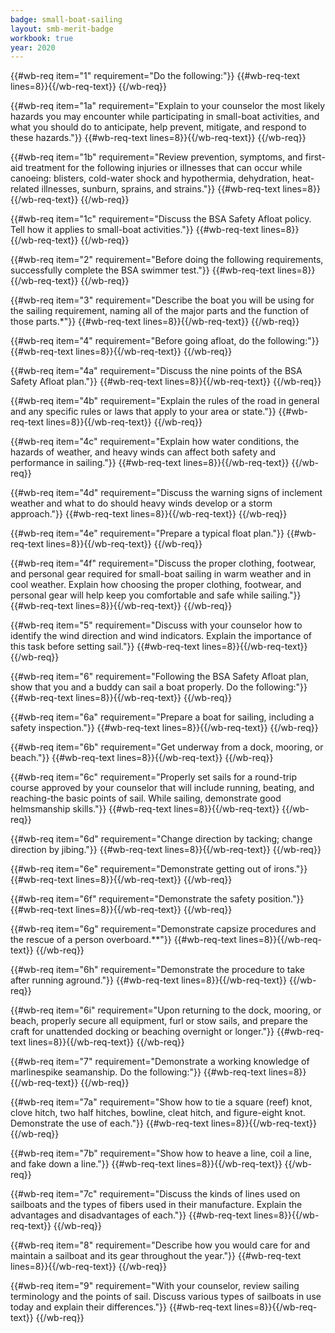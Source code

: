 ```yaml
---
badge: small-boat-sailing
layout: smb-merit-badge
workbook: true
year: 2020
---
```



{{#wb-req item="1" requirement="Do the following:"}}
{{#wb-req-text lines=8}}{{/wb-req-text}}
{{/wb-req}}

{{#wb-req item="1a" requirement="Explain to your counselor the most likely hazards you may encounter while participating in small-boat activities, and what you should do to anticipate, help prevent, mitigate, and respond to these hazards."}}
{{#wb-req-text lines=8}}{{/wb-req-text}}
{{/wb-req}}

{{#wb-req item="1b" requirement="Review prevention, symptoms, and first-aid treatment for the following injuries or illnesses that can occur while canoeing: blisters, cold-water shock and hypothermia, dehydration, heat-related illnesses, sunburn, sprains, and strains."}}
{{#wb-req-text lines=8}}{{/wb-req-text}}
{{/wb-req}}

{{#wb-req item="1c" requirement="Discuss the BSA Safety Afloat policy. Tell how it applies to small-boat activities."}}
{{#wb-req-text lines=8}}{{/wb-req-text}}
{{/wb-req}}

{{#wb-req item="2" requirement="Before doing the following requirements, successfully complete the BSA swimmer test."}}
{{#wb-req-text lines=8}}{{/wb-req-text}}
{{/wb-req}}

{{#wb-req item="3" requirement="Describe the boat you will be using for the sailing requirement, naming all of the major parts and the function of those parts.*"}}
{{#wb-req-text lines=8}}{{/wb-req-text}}
{{/wb-req}}

{{#wb-req item="4" requirement="Before going afloat, do the following:"}}
{{#wb-req-text lines=8}}{{/wb-req-text}}
{{/wb-req}}

{{#wb-req item="4a" requirement="Discuss the nine points of the BSA Safety Afloat plan."}}
{{#wb-req-text lines=8}}{{/wb-req-text}}
{{/wb-req}}

{{#wb-req item="4b" requirement="Explain the rules of the road in general and any specific rules or laws that apply to your area or state."}}
{{#wb-req-text lines=8}}{{/wb-req-text}}
{{/wb-req}}

{{#wb-req item="4c" requirement="Explain how water conditions, the hazards of weather, and heavy winds can affect both safety and performance in sailing."}}
{{#wb-req-text lines=8}}{{/wb-req-text}}
{{/wb-req}}

{{#wb-req item="4d" requirement="Discuss the warning signs of inclement weather and what to do should heavy winds develop or a storm approach."}}
{{#wb-req-text lines=8}}{{/wb-req-text}}
{{/wb-req}}

{{#wb-req item="4e" requirement="Prepare a typical float plan."}}
{{#wb-req-text lines=8}}{{/wb-req-text}}
{{/wb-req}}

{{#wb-req item="4f" requirement="Discuss the proper clothing, footwear, and personal gear required for small-boat sailing in warm weather and in cool weather. Explain how choosing the proper clothing, footwear, and personal gear will help keep you comfortable and safe while sailing."}}
{{#wb-req-text lines=8}}{{/wb-req-text}}
{{/wb-req}}

{{#wb-req item="5" requirement="Discuss with your counselor how to identify the wind direction and wind indicators. Explain the importance of this task before setting sail."}}
{{#wb-req-text lines=8}}{{/wb-req-text}}
{{/wb-req}}

{{#wb-req item="6" requirement="Following the BSA Safety Afloat plan, show that you and a buddy can sail a boat properly. Do the following:"}}
{{#wb-req-text lines=8}}{{/wb-req-text}}
{{/wb-req}}

{{#wb-req item="6a" requirement="Prepare a boat for sailing, including a safety inspection."}}
{{#wb-req-text lines=8}}{{/wb-req-text}}
{{/wb-req}}

{{#wb-req item="6b" requirement="Get underway from a dock, mooring, or beach."}}
{{#wb-req-text lines=8}}{{/wb-req-text}}
{{/wb-req}}

{{#wb-req item="6c" requirement="Properly set sails for a round-trip course approved by your counselor that will include running, beating, and reaching-the basic points of sail. While sailing, demonstrate good helmsmanship skills."}}
{{#wb-req-text lines=8}}{{/wb-req-text}}
{{/wb-req}}

{{#wb-req item="6d" requirement="Change direction by tacking; change direction by jibing."}}
{{#wb-req-text lines=8}}{{/wb-req-text}}
{{/wb-req}}

{{#wb-req item="6e" requirement="Demonstrate getting out of irons."}}
{{#wb-req-text lines=8}}{{/wb-req-text}}
{{/wb-req}}

{{#wb-req item="6f" requirement="Demonstrate the safety position."}}
{{#wb-req-text lines=8}}{{/wb-req-text}}
{{/wb-req}}

{{#wb-req item="6g" requirement="Demonstrate capsize procedures and the rescue of a person overboard.**"}}
{{#wb-req-text lines=8}}{{/wb-req-text}}
{{/wb-req}}

{{#wb-req item="6h" requirement="Demonstrate the procedure to take after running aground."}}
{{#wb-req-text lines=8}}{{/wb-req-text}}
{{/wb-req}}

{{#wb-req item="6i" requirement="Upon returning to the dock, mooring, or beach, properly secure all equipment, furl or stow sails, and prepare the craft for unattended docking or beaching overnight or longer."}}
{{#wb-req-text lines=8}}{{/wb-req-text}}
{{/wb-req}}

{{#wb-req item="7" requirement="Demonstrate a working knowledge of marlinespike seamanship. Do the following:"}}
{{#wb-req-text lines=8}}{{/wb-req-text}}
{{/wb-req}}

{{#wb-req item="7a" requirement="Show how to tie a square (reef) knot, clove hitch, two half hitches, bowline, cleat hitch, and figure-eight knot. Demonstrate the use of each."}}
{{#wb-req-text lines=8}}{{/wb-req-text}}
{{/wb-req}}

{{#wb-req item="7b" requirement="Show how to heave a line, coil a line, and fake down a line."}}
{{#wb-req-text lines=8}}{{/wb-req-text}}
{{/wb-req}}

{{#wb-req item="7c" requirement="Discuss the kinds of lines used on sailboats and the types of fibers used in their manufacture. Explain the advantages and disadvantages of each."}}
{{#wb-req-text lines=8}}{{/wb-req-text}}
{{/wb-req}}

{{#wb-req item="8" requirement="Describe how you would care for and maintain a sailboat and its gear throughout the year."}}
{{#wb-req-text lines=8}}{{/wb-req-text}}
{{/wb-req}}

{{#wb-req item="9" requirement="With your counselor, review sailing terminology and the points of sail. Discuss various types of sailboats in use today and explain their differences."}}
{{#wb-req-text lines=8}}{{/wb-req-text}}
{{/wb-req}}
